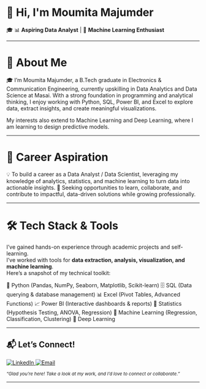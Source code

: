 # 👋 Hi, I'm Moumita Majumder  

🎓  📊 **Aspiring Data Analyst** | 🤖 **Machine Learning Enthusiast**  

---
# 🧠 About Me  

🎓 I’m Moumita Majumder, a B.Tech graduate in Electronics & Communication Engineering, currently upskilling in Data Analytics and Data Science at Masai.
With a strong foundation in programming and analytical thinking, I enjoy working with Python, SQL, Power BI, and Excel to explore data, extract insights, and create meaningful visualizations.

My interests also extend to Machine Learning and Deep Learning, where I am learning to design predictive models.

---

# 🎯 Career Aspiration  
💡 To build a career as a Data Analyst / Data Scientist, leveraging my knowledge of analytics, statistics, and machine learning to turn data into actionable insights.
🌱 Seeking opportunities to learn, collaborate, and contribute to impactful, data-driven solutions while growing professionally.

---

# 🛠️ Tech Stack & Tools  

I’ve gained hands-on experience through academic projects and self-learning.  
I’ve worked with tools for **data extraction, analysis, visualization, and machine learning**.  
Here’s a snapshot of my technical toolkit:   

🐍 Python (Pandas, NumPy, Seaborn, Matplotlib, Scikit-learn)
🗄️ SQL (Data querying & database management)
📊 Excel (Pivot Tables, Advanced Functions)
📈 Power BI (Interactive dashboards & reports)
📐 Statistics (Hypothesis Testing, ANOVA, Regression)
🤖 Machine Learning (Regression, Classification, Clustering)
🧠 Deep Learning

---

## 📬 Let’s Connect!   

<p align="left">
  <a href="https://www.linkedin.com/in/moumita-majumder-143033202" target="_blank">
    <img src="https://img.shields.io/badge/LinkedIn-blue?style=for-the-badge&logo=linkedin&logoColor=white" alt="LinkedIn" />
  </a>
  <a href="mailto:majundermoumita.ece@gmail.com">
    <img src="https://img.shields.io/badge/Email-red?style=for-the-badge&logo=gmail&logoColor=white" alt="Email" />
  </a>
</p>


<p><small><i>“Glad you’re here! Take a look at my work, and I’d love to connect or collaborate.”</i></small></p>

---



